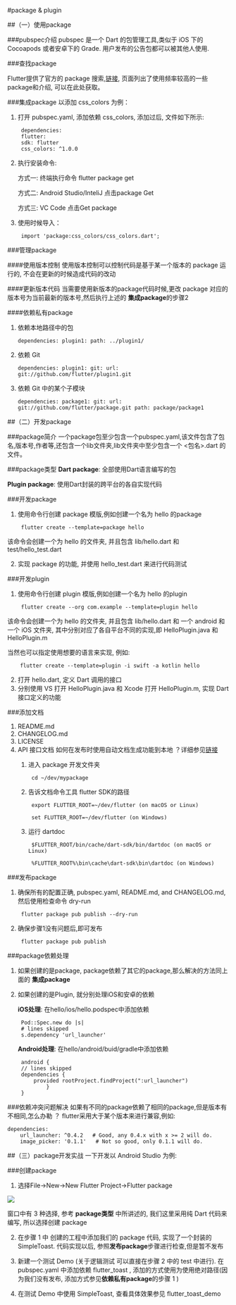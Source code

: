#package & plugin

##（一）使用package

###pubspec介绍
pubspec 是一个 Dart 的包管理工具,类似于 iOS 下的 Cocoapods 或者安卓下的 Grade. 用户发布的公告包都可以被其他人使用.


###查找package

Flutter提供了官方的 package 搜索,[链接](https://pub.dartlang.org), 页面列出了使用频率较高的一些package和介绍, 可以在此处获取。

###集成package
以添加 css_colors 为例：
1. 打开 pubspec.yaml, 添加依赖 css_colors, 添加过后, 文件如下所示:

		dependencies:
	  	flutter:
	    sdk: flutter
	  	css_colors: ^1.0.0
2. 执行安装命令:

	方式一: 终端执行命令 flutter package get
	
	方式二: Android Studio/InteliJ 点击package Get
	
	方式三: VC Code 点击Get package
	
3. 使用时候导入：
	
		import 'package:css_colors/css_colors.dart';
	
###管理package

####使用版本控制
使用版本控制可以控制代码是基于某一个版本的 package 运行的, 不会在更新的时候造成代码的改动

####更新版本代码
当需要使用新版本的package代码时候,更改 package 对应的版本号为当前最新的版本号,然后执行上述的 **集成package**的步骤2

####依赖私有package
1. 依赖本地路径中的包

	`
	dependencies:
	  plugin1:
	    path: ../plugin1/
	`

2. 依赖 Git

	`
	dependencies:
  plugin1:
    git:
      url: git://github.com/flutter/plugin1.git
	`
3. 依赖 Git 中的某个子模块

	`
	dependencies:
	  package1:
	    git:
	      url: git://github.com/flutter/package.git
	      path: package/package1
	`

##（二）开发package

###package简介
一个package包至少包含一个pubspec.yaml,该文件包含了包名,版本号,作者等,还包含一个lib文件夹,lib文件夹中至少包含一个 <包名>.dart 的文件。

###package类型
**Dart package**: 全部使用Dart语言编写的包

**Plugin package**: 使用Dart封装的跨平台的各自实现代码

###开发package
1. 使用命令行创建 package 模版,例如创建一个名为 hello 的package

		flutter create --template=package hello
		
该命令会创建一个为 hello 的文件夹, 并且包含 lib/hello.dart 和 test/hello_test.dart

2. 实现 package 的功能, 并使用 hello_test.dart 来进行代码测试
	
	
###开发plugin
1. 使用命令行创建 plugin 模版,例如创建一个名为 hello 的plugin

		flutter create --org com.example --template=plugin hello
		
该命令会创建一个为 hello 的文件夹, 并且包含 lib/hello.dart 和 一个 android 和一个 iOS 文件夹, 其中分别对应了各自平台不同的实现,即 HelloPlugin.java 和 HelloPlugin.m 

当然也可以指定使用想要的语言来实现, 例如:

		flutter create --template=plugin -i swift -a kotlin hello


2. 打开 hello.dart, 定义 Dart 调用的接口
3. 分别使用 VS 打开 HelloPlugin.java 和 Xcode 打开 HelloPlugin.m, 实现 Dart 接口定义的功能 


###添加文档
1. README.md
2. CHANGELOG.md
3. LICENSE
4. API 接口文档
	如何在发布时使用自动文档生成功能到本地 ？详细参见[链接](https://www.dartlang.org/guides/language/effective-dart/documentation)
	1. 进入 package 开发文件夹
	
			cd ~/dev/mypackage
			
	2. 告诉文档命令工具 flutter SDK的路径
	
			export FLUTTER_ROOT=~/dev/flutter (on macOS or Linux)

			set FLUTTER_ROOT=~/dev/flutter (on Windows)
			
	3. 运行 dartdoc 
		
			$FLUTTER_ROOT/bin/cache/dart-sdk/bin/dartdoc (on macOS or Linux)

			%FLUTTER_ROOT%\bin\cache\dart-sdk\bin\dartdoc (on Windows)
			
###发布package
1. 确保所有的配置正确, pubspec.yaml, README.md, and CHANGELOG.md,然后使用检查命令 dry-run
		
		flutter package pub publish --dry-run
		
2. 确保步骤1没有问题后,即可发布

		flutter package pub publish
		
		
###package依赖处理
1. 如果创建的是package, package依赖了其它的package,那么解决的方法同上面的 **集成package**
2. 如果创建的是Plugin, 就分别处理iOS和安卓的依赖

	**iOS处理**: 在hello/ios/hello.podspec中添加依赖
	
		Pod::Spec.new do |s|
		# lines skipped
		s.dependency 'url_launcher'
	**Android处理**: 在hello/android/buid/gradle中添加依赖
	
		android {
	    // lines skipped
	    dependencies {
	        provided rootProject.findProject(":url_launcher")
	    		}
		}
		
###依赖冲突问题解决
如果有不同的package依赖了相同的package,但是版本有不相同,怎么办勒 ？ flutter采用大于某个版本来进行兼容,例如:
	
	dependencies:
  		url_launcher: ^0.4.2   # Good, any 0.4.x with x >= 2 will do.
  		image_picker: '0.1.1'   # Not so good, only 0.1.1 will do. 

##（三）package开发实战
一下开发以 Android Studio 为例:

###创建package
1. 选择File->New->New Flutter Project->Flutter package

![](media/15420960119881/15429383262955.jpg)

窗口中有 3 种选择, 参考 **package类型** 中所讲述的, 我们这里采用纯 Dart 代码来编写, 所以选择创建 package

2. 在步骤 1 中 创建的工程中添加我们的 package 代码, 实现了一个封装的 SimpleToast. 代码实现以后, 参照**发布package**步骤进行检查,但是暂不发布

3. 新建一个测试 Demo (关于逻辑测试 可以直接在步骤 2 中的 test 中进行). 在 pubspec.yaml 中添加依赖 flutter_toast , 添加的方式使用为使用绝对路径(因为我们没有发布, 添加方式参见**依赖私有package**的步骤 1 )

4. 在测试 Demo 中使用 SimpleToast, 查看具体效果参见 flutter_toast_demo




